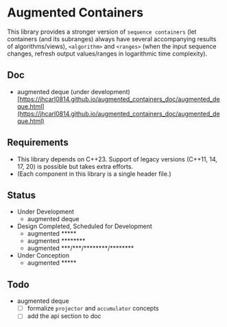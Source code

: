 # Augmented Containers

This library provides a stronger version of `sequence containers` (let containers (and its subranges) always have several accompanying results of algorithms/views), `<algorithm>` and `<ranges>` (when the input sequence changes, refresh output values/ranges in logarithmic time complexity).

## Doc

- augmented deque (under development) [https://jhcarl0814.github.io/augmented_containers_doc/augmented_deque.html](https://jhcarl0814.github.io/augmented_containers_doc/augmented_deque.html)

## Requirements

- This library depends on C++23. Support of legacy versions (C++11, 14, 17, 20) is possible but takes extra efforts.
- (Each component in this library is a single header file.)

## Status

- Under Development
  - augmented deque
- Design Completed, Scheduled for Development
  - augmented \*\*\*\*\*
  - augmented \*\*\*\*\*\*\*\*
  - augmented \*\*\*/\*\*\*/\*\*\*\*\*\*\*\*/\*\*\*\*\*\*\*\*
- Under Conception
  - augmented \*\*\*\*\*

## Todo

- augmented deque
  - [ ] formalize `projector` and `accumulator` concepts
  - [ ] add the api section to doc
